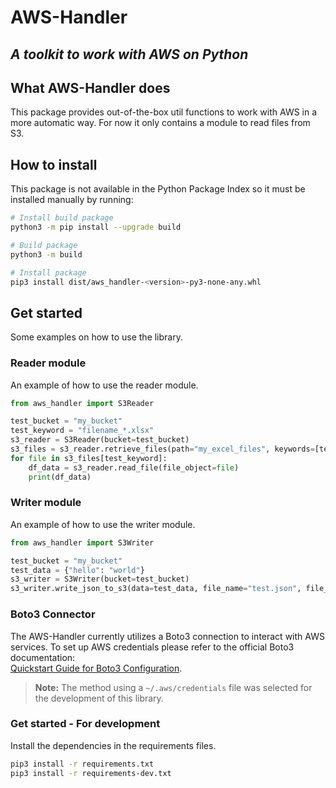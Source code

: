 # AWS-Handler
## _A toolkit to work with AWS on Python_

## What AWS-Handler does

This package provides out-of-the-box util functions to work with AWS in a more automatic way. For now it only contains a module to read files from S3.


## How to install

This package is not available in the Python Package Index so it must be installed manually by running:

```sh
# Install build package
python3 -m pip install --upgrade build

# Build package
python3 -m build

# Install package
pip3 install dist/aws_handler-<version>-py3-none-any.whl
```


## Get started

Some examples on how to use the library.

### Reader module

An example of how to use the reader module.

```python
from aws_handler import S3Reader

test_bucket = "my_bucket"
test_keyword = "filename_*.xlsx"
s3_reader = S3Reader(bucket=test_bucket)
s3_files = s3_reader.retrieve_files(path="my_excel_files", keywords=[test_keyword])
for file in s3_files[test_keyword]:
    df_data = s3_reader.read_file(file_object=file)
    print(df_data)
```

### Writer module

An example of how to use the writer module.

```python
from aws_handler import S3Writer

test_bucket = "my_bucket"
test_data = {"hello": "world"}
s3_writer = S3Writer(bucket=test_bucket)
s3_writer.write_json_to_s3(data=test_data, file_name="test.json", file_path="path/path")
```

### Boto3 Connector

The AWS-Handler currently utilizes a Boto3 connection to interact with AWS services. To set up AWS credentials please refer to the official Boto3 documentation:  
[Quickstart Guide for Boto3 Configuration](https://boto3.amazonaws.com/v1/documentation/api/latest/guide/quickstart.html#configuration).

> **Note:** The method using a `~/.aws/credentials` file was selected for the development of this library.


### Get started - For development

Install the dependencies in the requirements files.

```sh
pip3 install -r requirements.txt
pip3 install -r requirements-dev.txt
```
